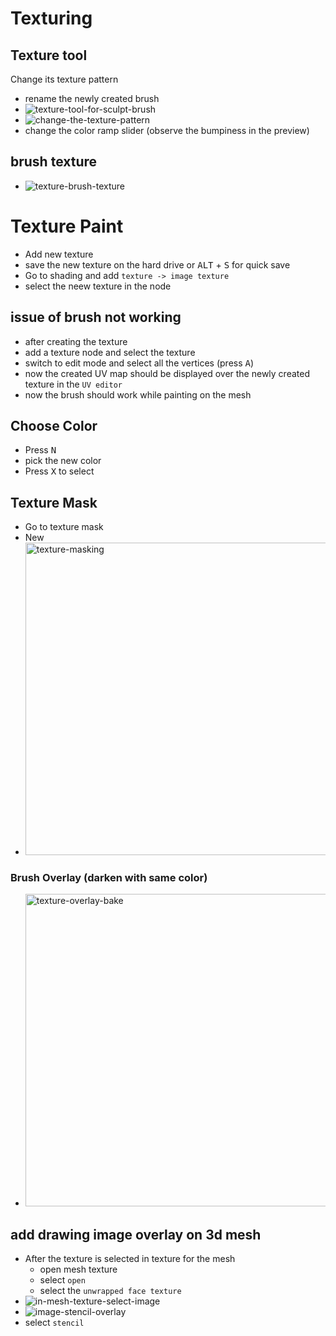 # Texturing

## Texture tool

Change its texture pattern

- rename the newly created brush
- <img src="./images/texture-tool-for-sculpt-brush.jpg" alt="texture-tool-for-sculpt-brush" />
- <img src="./images/change-the-texture-pattern.jpg" alt="change-the-texture-pattern" />
- change the color ramp slider (observe the bumpiness in the preview)

## brush texture

- <img src="./images/texture-brush-texture.jpg" alt="texture-brush-texture" />

# Texture Paint

- Add new texture
- save the new texture on the hard drive or <kbd>ALT</kbd> + <kbd>S</kbd> for quick save
- Go to shading and add `texture -> image texture`
- select the neew texture in the node

## issue of brush not working

- after creating the texture
- add a texture node and select the texture
- switch to edit mode and select all the vertices (press <kbd>A</kbd>)
- now the created UV map should be displayed over the newly created texture in the `UV editor`
- now the brush should work while painting on the mesh

## Choose Color

- Press <kbd>N</kbd>
- pick the new color
- Press <kbd>X</kbd> to select

## Texture Mask

- Go to texture mask
- New
- <img src="./images/texture-masking.jpg" alt="texture-masking" width="500" />

### Brush Overlay (darken with same color)

- <img src="./images/texture-overlay-bake.jpg" alt="texture-overlay-bake" width="500" />

## add drawing image overlay on 3d mesh

- After the texture is selected in texture for the mesh
  - open mesh texture
  - select `open`
  - select the `unwrapped face texture`
- <img src="./images/in-mesh-texture-select-image.jpg" alt="in-mesh-texture-select-image" />
- <img src="./images/image-stencil-overlay.jpg" alt="image-stencil-overlay" />
- select `stencil`
